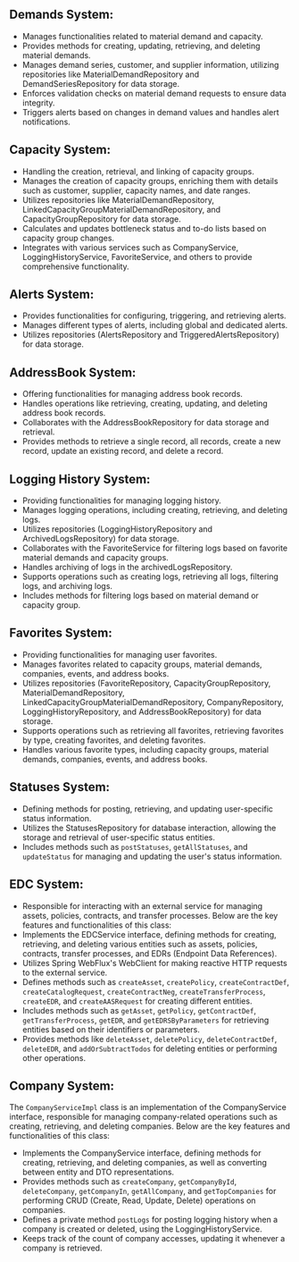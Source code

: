 

## Demands System:

- Manages functionalities related to material demand and capacity.
- Provides methods for creating, updating, retrieving, and deleting material demands.
- Manages demand series, customer, and supplier information, utilizing repositories like MaterialDemandRepository and DemandSeriesRepository for data storage.
- Enforces validation checks on material demand requests to ensure data integrity.
- Triggers alerts based on changes in demand values and handles alert notifications.


## Capacity System:

- Handling the creation, retrieval, and linking of capacity groups.
- Manages the creation of capacity groups, enriching them with details such as customer, supplier, capacity names, and date ranges.
- Utilizes repositories like MaterialDemandRepository, LinkedCapacityGroupMaterialDemandRepository, and CapacityGroupRepository for data storage.
- Calculates and updates bottleneck status and to-do lists based on capacity group changes.
- Integrates with various services such as CompanyService, LoggingHistoryService, FavoriteService, and others to provide comprehensive functionality.


## Alerts System:

- Provides functionalities for configuring, triggering, and retrieving alerts.
- Manages different types of alerts, including global and dedicated alerts.
- Utilizes repositories (AlertsRepository and TriggeredAlertsRepository) for data storage.


## AddressBook System:

- Offering functionalities for managing address book records.
- Handles operations like retrieving, creating, updating, and deleting address book records.
- Collaborates with the AddressBookRepository for data storage and retrieval.
- Provides methods to retrieve a single record, all records, create a new record, update an existing record, and delete a record.


## Logging History System:

- Providing functionalities for managing logging history.
- Manages logging operations, including creating, retrieving, and deleting logs.
- Utilizes repositories (LoggingHistoryRepository and ArchivedLogsRepository) for data storage.
- Collaborates with the FavoriteService for filtering logs based on favorite material demands and capacity groups.
- Handles archiving of logs in the archivedLogsRepository.
- Supports operations such as creating logs, retrieving all logs, filtering logs, and archiving logs.
- Includes methods for filtering logs based on material demand or capacity group.


## Favorites System: 

- Providing functionalities for managing user favorites.
- Manages favorites related to capacity groups, material demands, companies, events, and address books.
- Utilizes repositories (FavoriteRepository, CapacityGroupRepository, MaterialDemandRepository, LinkedCapacityGroupMaterialDemandRepository, CompanyRepository, LoggingHistoryRepository, and AddressBookRepository) for data storage.
- Supports operations such as retrieving all favorites, retrieving favorites by type, creating favorites, and deleting favorites.
- Handles various favorite types, including capacity groups, material demands, companies, events, and address books.

## Statuses System: 

- Defining methods for posting, retrieving, and updating user-specific status information.
- Utilizes the StatusesRepository for database interaction, allowing the storage and retrieval of user-specific status entities.
- Includes methods such as `postStatuses`, `getAllStatuses`, and `updateStatus` for managing and updating the user's status information.

## EDC System:

- Responsible for interacting with an external service for managing assets, policies, contracts, and transfer processes. Below are the key features and functionalities of this class:
- Implements the EDCService interface, defining methods for creating, retrieving, and deleting various entities such as assets, policies, contracts, transfer processes, and EDRs (Endpoint Data References).
- Utilizes Spring WebFlux's WebClient for making reactive HTTP requests to the external service.
- Defines methods such as `createAsset`, `createPolicy`, `createContractDef`, `createCatalogRequest`, `createContractNeg`, `createTransferProcess`, `createEDR`, and `createAASRequest` for creating different entities.
- Includes methods such as `getAsset`, `getPolicy`, `getContractDef`, `getTransferProcess`, `getEDR`, and `getEDRSByParameters` for retrieving entities based on their identifiers or parameters.
- Provides methods like `deleteAsset`, `deletePolicy`, `deleteContractDef`, `deleteEDR`, and `addOrSubtractTodos` for deleting entities or performing other operations.

## Company System: 

The `CompanyServiceImpl` class is an implementation of the CompanyService interface, responsible for managing company-related operations such as creating, retrieving, and deleting companies. Below are the key features and functionalities of this class:

- Implements the CompanyService interface, defining methods for creating, retrieving, and deleting companies, as well as converting between entity and DTO representations.
- Provides methods such as `createCompany`, `getCompanyById`, `deleteCompany`, `getCompanyIn`, `getAllCompany`, and `getTopCompanies` for performing CRUD (Create, Read, Update, Delete) operations on companies.
- Defines a private method `postLogs` for posting logging history when a company is created or deleted, using the LoggingHistoryService.
- Keeps track of the count of company accesses, updating it whenever a company is retrieved.


